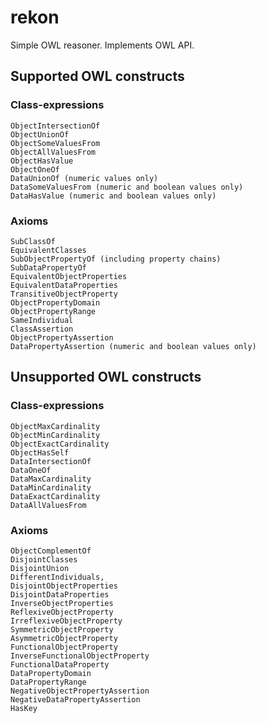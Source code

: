 # rekon #
Simple OWL reasoner. Implements OWL API.

## Supported OWL constructs ##

### Class-expressions ###

    ObjectIntersectionOf
    ObjectUnionOf
    ObjectSomeValuesFrom
    ObjectAllValuesFrom
    ObjectHasValue
    ObjectOneOf
    DataUnionOf (numeric values only)
    DataSomeValuesFrom (numeric and boolean values only)
    DataHasValue (numeric and boolean values only)

### Axioms ###

    SubClassOf
    EquivalentClasses
    SubObjectPropertyOf (including property chains)
    SubDataPropertyOf
    EquivalentObjectProperties
    EquivalentDataProperties
    TransitiveObjectProperty
    ObjectPropertyDomain
    ObjectPropertyRange
    SameIndividual
    ClassAssertion
    ObjectPropertyAssertion
    DataPropertyAssertion (numeric and boolean values only)

## Unsupported OWL constructs ##

### Class-expressions ###

    ObjectMaxCardinality
    ObjectMinCardinality
    ObjectExactCardinality
    ObjectHasSelf
    DataIntersectionOf
    DataOneOf
    DataMaxCardinality
    DataMinCardinality
    DataExactCardinality
    DataAllValuesFrom

### Axioms ###

    ObjectComplementOf
    DisjointClasses
    DisjointUnion
    DifferentIndividuals,
    DisjointObjectProperties
    DisjointDataProperties
    InverseObjectProperties
    ReflexiveObjectProperty
    IrreflexiveObjectProperty
    SymmetricObjectProperty
    AsymmetricObjectProperty
    FunctionalObjectProperty
    InverseFunctionalObjectProperty
    FunctionalDataProperty
    DataPropertyDomain
    DataPropertyRange
    NegativeObjectPropertyAssertion
    NegativeDataPropertyAssertion
    HasKey
